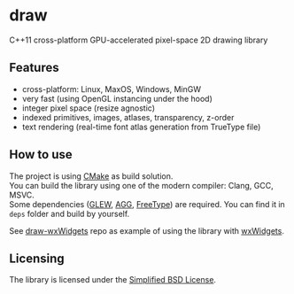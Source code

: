 # draw

C++11 cross-platform GPU-accelerated pixel-space 2D drawing library

## Features

- cross-platform: Linux, MaxOS, Windows, MinGW
- very fast (using OpenGL instancing under the hood)
- integer pixel space (resize agnostic)
- indexed primitives, images, atlases, transparency, z-order
- text rendering (real-time font atlas generation from TrueType file)

## How to use

The project is using [CMake](http://www.cmake.org/) as build solution.<br/>
You can build the library using one of the modern compiler: Clang, GCC, MSVC.<br/>
Some dependencies ([GLEW](http://glew.sourceforge.net/), [AGG](http://www.antigrain.com/), [FreeType](http://www.freetype.org/)) are required. You can find it in `deps` folder and build by yourself.

See [draw-wxWidgets](https://github.com/vsergey3d/draw-wxWidgets) repo as example of using the library with [wxWidgets](https://www.wxwidgets.org/).

## Licensing

The library is licensed under the [Simplified BSD License](https://github.com/vsergey3d/draw/LICENSE).
